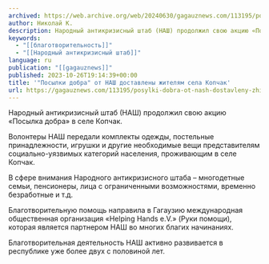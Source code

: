 ```yaml
---
archived: https://web.archive.org/web/20240630/gagauznews.com/113195/posylki-dobra-ot-nash-dostavleny-zhitelyam-sela-kopchak.html
author: Николай К.
description: Народный антикризисный штаб (НАШ) продолжил свою акцию «Посылка добра» в селе Копчак. Волонтеры НАШ передали комплекты одежды, постельные принадлежности, игрушки и другие необходимые вещи представителям социально-уязвимых категорий населения, проживающим в селе Копчак. В сфере внимания Народного антикризисного штаба – многодетные семьи, пенсионеры, лица с ограниченными возможностями, временно безработные и т.д. Благотворительную помощь направила в Гагаузию международная общественная организация «Helping Hands e.V.» (Руки помощи), которая является партнером НАШ во многих благих начинаниях. Благотворительная деятельность НАШ активно развивается в республике уже более двух с половиной лет.
keywords:
  - "[[благотворительность]]"
  - "[[Народный антикризисный штаб]]"
language: ru
publication: "[[gagauznews]]"
published: 2023-10-26T19:14:39+00:00
title: '"Посылки добра" от НАШ доставлены жителям села Копчак'
url: https://gagauznews.com/113195/posylki-dobra-ot-nash-dostavleny-zhitelyam-sela-kopchak.html
---
```


Народный антикризисный штаб (НАШ) продолжил свою акцию «Посылка добра» в селе Копчак.

Волонтеры НАШ передали комплекты одежды, постельные принадлежности, игрушки и другие необходимые вещи представителям социально-уязвимых категорий населения, проживающим в селе Копчак.

В сфере внимания Народного антикризисного штаба – многодетные семьи, пенсионеры, лица с ограниченными возможностями, временно безработные и т.д.

Благотворительную помощь направила в Гагаузию международная общественная организация «Helping Hands e.V.» (Руки помощи), которая является партнером НАШ во многих благих начинаниях.

Благотворительная деятельность НАШ активно развивается в республике уже более двух с половиной лет.